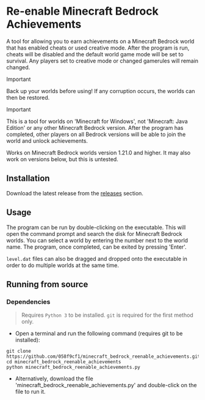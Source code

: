 # Re-enable Minecraft Bedrock Achievements
A tool for allowing you to earn achievements on a Minecraft Bedrock world that has enabled cheats or used creative mode. After the program is run, cheats will be disabled and the default world game mode will be set to survival. Any players set to creative mode or changed gamerules will remain changed.

> [!IMPORTANT]
> Back up your worlds before using! If any corruption occurs, the worlds can then be restored.

> [!IMPORTANT]
> This is a tool for worlds on 'Minecraft for Windows', not 'Minecraft: Java Edition' or any other Minecraft Bedrock version. After the program has completed, other players on all Bedrock versions will be able to join the world and unlock achievements.

Works on Minecraft Bedrock worlds version 1.21.0 and higher. It may also work on versions below, but this is untested.

## Installation
Download the latest release from the [releases](https://github.com/058f9cf1/minecraft_bedrock_reenable_achievements/releases) section.

## Usage
The program can be run by double-clicking on the executable. This will open the command prompt and search the disk for Minecraft Bedrock worlds. You can select a world by entering the number next to the world name. The program, once completed, can be exited by pressing 'Enter'.

```level.dat``` files can also be dragged and dropped onto the executable in order to do multiple worlds at the same time.

## Running from source

### Dependencies
> Requires ```Python 3``` to be installed. ```git``` is required for the first method only.

- Open a terminal and run the following command (requires git to be installed): 
```
git clone https://github.com/058f9cf1/minecraft_bedrock_reenable_achievements.git
cd minecraft_bedrock_reenable_achievements
python minecraft_bedrock_reenable_achievements.py
```
- Alternatively, download the file 'minecraft_bedrock_reenable_achievements.py' and double-click on the file to run it.
